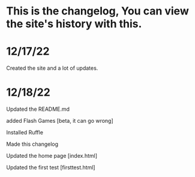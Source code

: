 # This is the changelog, You can view the site's history with this.
# 12/17/22
Created the site and a lot of updates.

# 12/18/22
Updated the README.md

added Flash Games [beta, it can go wrong]

Installed Ruffle

Made this changelog

Updated the home page [index.html]

Updated the first test [firsttest.html]
